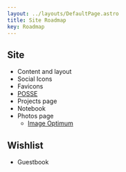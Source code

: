 ```yaml
---
layout: ../layouts/DefaultPage.astro
title: Site Roadmap
key: Roadmap
---
```


## Site

- Content and layout
- Social Icons
- Favicons
- [POSSE](https://indieweb.org/POSSE)
- Projects page
- Notebook
- Photos page
  - [Image Optimum](https://imageoptim.com/mac)

## Wishlist

- Guestbook
